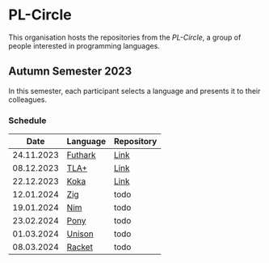 # PL-Circle

This organisation hosts the repositories from the _PL-Circle_, a group of people interested in programming languages.

## Autumn Semester 2023

In this semester, each participant selects a language and presents it to their colleagues.

### Schedule

|Date        |Language                                                 |Repository|
|------------|---------------------------------------------------------|----------|
| 24.11.2023 | [Futhark](https://futhark-lang.org/)                    | [Link](https://github.com/fhnw-pl-circle/futhark) |
| 08.12.2023 | [TLA+](https://lamport.azurewebsites.net/tla/tla.html)  | [Link](https://github.com/fhnw-pl-circle/tlaplus)     |
| 22.12.2023 | [Koka](https://koka-lang.github.io/koka/doc/index.html) | [Link](https://github.com/fhnw-pl-circle/koka) |
| 12.01.2024 | [Zig](https://ziglang.org/)                             | todo     |
| 19.01.2024 | [Nim](https://nim-lang.org/)                            | todo     |
| 23.02.2024 | [Pony](https://www.ponylang.io/)                        | todo     |
| 01.03.2024 | [Unison](https://www.unison-lang.org/)                  | todo     |
| 08.03.2024 | [Racket](https://racket-lang.org/)                      | todo     |
